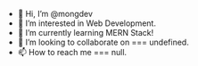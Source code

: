 - 👋 Hi, I’m @mongdev
- 👀 I’m interested in Web Development.
- 🌱 I’m currently learning MERN Stack!
- 💞️ I’m looking to collaborate on === undefined.
- 📫 How to reach me === null.

<!---
mongdev/mongdev is a ✨ special ✨ repository because its `README.md` (this file) appears on your GitHub profile.
You can click the Preview link to take a look at your changes.
--->
